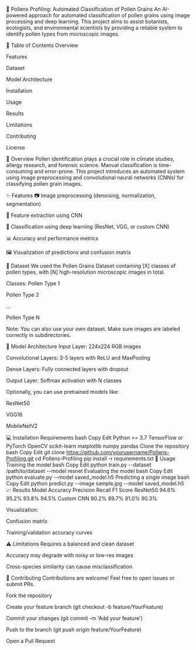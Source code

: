 🌼 Pollens Profiling: Automated Classification of Pollen Grains
An AI-powered approach for automated classification of pollen grains using image processing and deep learning. This project aims to assist botanists, ecologists, and environmental scientists by providing a reliable system to identify pollen types from microscopic images.

📌 Table of Contents
Overview

Features

Dataset

Model Architecture

Installation

Usage

Results

Limitations

Contributing

License

🧠 Overview
Pollen identification plays a crucial role in climate studies, allergy research, and forensic science. Manual classification is time-consuming and error-prone. This project introduces an automated system using image preprocessing and convolutional neural networks (CNNs) for classifying pollen grain images.

✨ Features
📷 Image preprocessing (denoising, normalization, segmentation)

🧪 Feature extraction using CNN

🧠 Classification using deep learning (ResNet, VGG, or custom CNN)

📊 Accuracy and performance metrics

🖼️ Visualization of predictions and confusion matrix

📂 Dataset
We used the Pollen Grains Dataset containing [X] classes of pollen types, with [N] high-resolution microscopic images in total.

Classes:
Pollen Type 1

Pollen Type 2

...

Pollen Type N

Note: You can also use your own dataset. Make sure images are labeled correctly in subdirectories.

🧰 Model Architecture
Input Layer: 224x224 RGB images

Convolutional Layers: 3-5 layers with ReLU and MaxPooling

Dense Layers: Fully connected layers with dropout

Output Layer: Softmax activation with N classes

Optionally, you can use pretrained models like:

ResNet50

VGG16

MobileNetV2

💻 Installation
Requirements
bash
Copy
Edit
Python >= 3.7
TensorFlow or PyTorch
OpenCV
scikit-learn
matplotlib
numpy
pandas
Clone the repository
bash
Copy
Edit
git clone https://github.com/yourusername/Pollens-Profiling.git
cd Pollens-Profiling
pip install -r requirements.txt
🚀 Usage
Training the model
bash
Copy
Edit
python train.py --dataset /path/to/dataset --model resnet
Evaluating the model
bash
Copy
Edit
python evaluate.py --model saved_model.h5
Predicting a single image
bash
Copy
Edit
python predict.py --image sample.jpg --model saved_model.h5
📈 Results
Model	Accuracy	Precision	Recall	F1 Score
ResNet50	94.6%	95.2%	93.8%	94.5%
Custom CNN	90.2%	89.7%	91.0%	90.3%

Visualization:

Confusion matrix

Training/validation accuracy curves

⚠️ Limitations
Requires a balanced and clean dataset

Accuracy may degrade with noisy or low-res images

Cross-species similarity can cause misclassification

🤝 Contributing
Contributions are welcome! Feel free to open issues or submit PRs.

Fork the repository

Create your feature branch (git checkout -b feature/YourFeature)

Commit your changes (git commit -m 'Add your feature')

Push to the branch (git push origin feature/YourFeature)

Open a Pull Request



